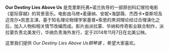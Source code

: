 

**Our Destiny Lies Above Us**
是克里斯托弗•诺兰执导的一部原创科幻冒险电影《星际穿越》的背景音乐。电影由马修•麦康纳、安妮•海瑟薇、杰西卡•查斯坦及迈克尔•凯恩主演，基于知名理论物理学家基普•索恩的黑洞理论经过合理演化之后，加入人物和相关情节改编而成。影片由派拉蒙、华纳和传奇影业联合制作，派拉蒙负责北美发行，华纳负责海外发行，定于2014年11月7日在北美公映。

  
这里我们提供 _Our Destiny Lies Above Us钢琴谱_ ，希望大家喜欢。

